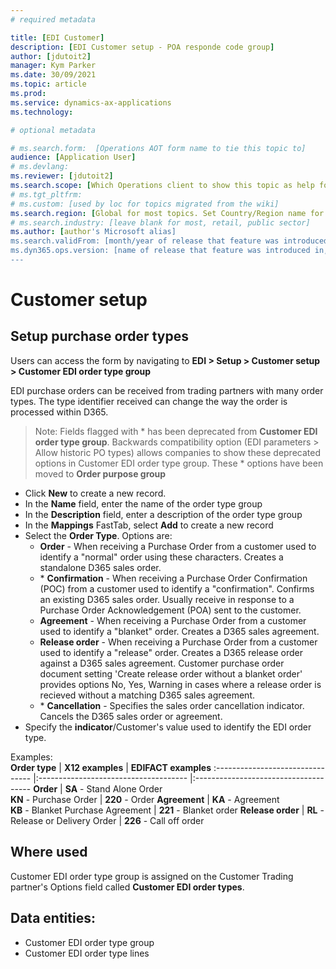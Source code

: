 ```yaml
---
# required metadata

title: [EDI Customer]
description: [EDI Customer setup - POA responde code group]
author: [jdutoit2]
manager: Kym Parker
ms.date: 30/09/2021
ms.topic: article
ms.prod: 
ms.service: dynamics-ax-applications
ms.technology: 

# optional metadata

# ms.search.form:  [Operations AOT form name to tie this topic to]
audience: [Application User]
# ms.devlang: 
ms.reviewer: [jdutoit2]
ms.search.scope: [Which Operations client to show this topic as help for, to be set by content strategist, see list here: https://microsoft.sharepoint.com/teams/DynDoc/_layouts/15/WopiFrame.aspx?sourcedoc={23419e1c-eb64-42e9-aa9b-79875b428718}&action=edit&wd=target%28Core%20Dynamics%20AX%20CP%20requirements%2Eone%7C4CC185C0%2DEFAA%2D42CD%2D94B9%2D8F2A45E7F61A%2FVersions%20list%20for%20docs%20topics%7CC14BE630%2D5151%2D49D6%2D8305%2D554B5084593C%2F%29]
# ms.tgt_pltfrm: 
# ms.custom: [used by loc for topics migrated from the wiki]
ms.search.region: [Global for most topics. Set Country/Region name for localizations]
# ms.search.industry: [leave blank for most, retail, public sector]
ms.author: [author's Microsoft alias]
ms.search.validFrom: [month/year of release that feature was introduced in, in format yyyy-mm-dd]
ms.dyn365.ops.version: [name of release that feature was introduced in, see list here: https://microsoft.sharepoint.com/teams/DynDoc/_layouts/15/WopiFrame.aspx?sourcedoc={23419e1c-eb64-42e9-aa9b-79875b428718}&action=edit&wd=target%28Core%20Dynamics%20AX%20CP%20requirements%2Eone%7C4CC185C0%2DEFAA%2D42CD%2D94B9%2D8F2A45E7F61A%2FVersions%20list%20for%20docs%20topics%7CC14BE630%2D5151%2D49D6%2D8305%2D554B5084593C%2F%29]
---
```


# Customer setup
## Setup purchase order types

Users can access the form by navigating to **EDI > Setup > Customer setup > Customer EDI order type group**

EDI purchase orders can be received from trading partners with many order types.  The type identifier received can change the way the order is processed within D365. <br>
> Note: Fields flagged with \* has been deprecated from **Customer EDI order type group**. Backwards compatibility option (EDI parameters > Allow historic PO types) allows companies to show these deprecated options in Customer EDI order type group. These \* options have been moved to **Order purpose group**

- Click **New** to create a new record. 
-	In the **Name** field, enter the name of the order type group
-	In the **Description** field, enter a description of the order type group
-	In the **Mappings** FastTab, select **Add** to create a new record
-	Select the **Order Type**. Options are: <br>
    -	**Order** - When receiving a Purchase Order from a customer used to identify a "normal" order using these characters. Creates a standalone D365 sales order.
    -	\* **Confirmation** - When receiving a Purchase Order Confirmation (POC) from a customer used to identify a "confirmation". Confirms an existing D365 sales order. Usually receive in response to a Purchase Order Acknowledgement (POA) sent to the customer.
    -	**Agreement** - When receiving a Purchase Order from a customer used to identify a "blanket" order. Creates a D365 sales agreement.
    -	**Release order** - When receiving a Purchase Order from a customer used to identify a "release" order. Creates a D365 release order against a D365 sales agreement. Customer purchase order document setting 'Create release order without a blanket order' provides options No, Yes, Warning in cases where a release order is recieved without a matching D365 sales agreement.
    -	\* **Cancellation** - Specifies the sales order cancellation indicator. Cancels the D365 sales order or agreement.
-	Specify the **indicator**/Customer's value used to identify the EDI order type.

Examples: <br>
**Order type** 	                  | **X12 examples**                      | **EDIFACT examples**
:-------------------------------- |:------------------------------------- |:-------------------------------------
**Order**                         |	**SA** - Stand Alone Order <br> **KN** - Purchase Order	| **220** - Order 
**Agreement**                     |	**KA** - Agreement <br> **KB** - Blanket Purchase Agreement | **221** - Blanket order
**Release order**                 |	**RL** - Release or Delivery Order	  | **226** - Call off order

## Where used
Customer EDI order type group is assigned on the Customer Trading partner's Options field called **Customer EDI order types**.

## Data entities:
- Customer EDI order type group
- Customer EDI order type lines
